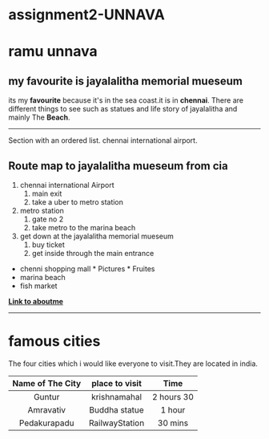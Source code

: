 # assignment2-UNNAVA
# ramu unnava
## my favourite is jayalalitha memorial mueseum
its my **favourite** because it's in the sea coast.it is in **chennai**. There are different things to see such as statues and life story of jayalalitha and mainly The **Beach**.
***
Section with an ordered list.
chennai international airport. 
## Route map to jayalalitha mueseum from cia
1. chennai international Airport
      1. main exit
      2. take a uber to metro station
2. metro station
      1. gate no 2
      2. take metro to the marina beach
3. get down at the jayalalitha memorial mueseum
      1. buy ticket
      2. get inside through the main entrance
* chenni shopping mall
      * Pictures
      * Fruites
* marina beach
* fish market

**[Link to aboutme](AboutMe.md)**

***
# famous cities

The four cities which i would like everyone to visit.They are located in india.

| Name of The City | place to visit | Time|
|:--------------:  | :-------------:|:---:|
| Guntur           | krishnamahal   |2 hours 30|
| Amravativ        | Buddha statue  |1 hour|
| Pedakurapadu     | RailwayStation |30 mins|



